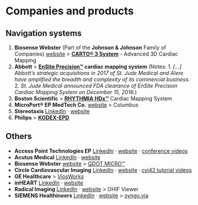 # Companies and products

## Navigation systems

1. __Biosense Webster__ (Part of the __Johnson & Johnson__ Family of Companies) [website](https://www.jnjmedicaldevices.com/en-US/companies/biosensewebster) > __[CARTO® 3 System](https://www.biosensewebster.com/products/carto-3.aspx)__ - Advanced 3D Cardiac Mapping
1. __Abbott__ > __[EnSite Precision™](https://www.cardiovascular.abbott/us/en/hcp/products/electrophysiology/ensite-precision-cardiac-mapping-system.html) cardiac mapping system__ (Notes: 1. _\[...] Abbott’s strategic acquisitions in 2017 of St. Jude Medical and Alere have amplified the breadth and complexity of its commercial business._ 2. _St. Jude Medical announced FDA clearance of EnSite Precision Cardiac Mapping System on December 15, 2016._)
1. __Boston Scientific__ > __[RHYTHMIA HDx™](https://www.bostonscientific.com/en-US/medical-specialties/electrophysiology/cardiac-mapping-system.html)__ Cardiac Mapping System
1. __MicroPort® EP MedTech Co.__ [website](http://www.ep.microport.com) > Columbus
1. __Stereotaxis__ [LinkedIn](https://www.linkedin.com/company/stereotaxis) · [website](http://www.stereotaxis.com)
1. __Philips__ > __[KODEX-EPD](https://www.usa.philips.com/healthcare/product/HC733015/kodex-epd-cardiac-imaging-and-mapping-system/)__  

## Others

- __Access Point Technologies EP__ [LinkedIn](https://www.linkedin.com/company/access-point-technologies-ep) · [website](http://www.accesspointus.com) · [conference videos](http://www.accesspointus.com/conference-videos.html)
- __Acutus Medical__ [LinkedIn](https://www.linkedin.com/company/acutus-medical-inc-/) · [website](https://www.acutusmedical.com/us)
- __Biosense Webster__ [website](https://www.jnjmedicaldevices.com/en-US/companies/biosensewebster) > [QDOT MICRO™](https://pubmed.ncbi.nlm.nih.gov/33977776/)
- __Circle Cardiovascular Imaging__ [LinkedIn](https://www.linkedin.com/company/circle-cardiovascular-imaging-inc.) · [website](http://www.circlecvi.com) · [cvi42 tutorial videos](https://www.youtube.com/playlist?list=PLBSFtK_IG_fRDJQMEt0k_sndgTNFKVR7b)
- __GE Healthcare__ > [ViosWorks](https://www.gehealthcare.com/products/magnetic-resonance-imaging/upgrades/viosworks)
- __inHEART__ [LinkedIn](https://www.linkedin.com/company/inheartmedical) · [website](https://www.inheart.fr)
- __Radical Imaging__ [LinkedIn](https://www.linkedin.com/company/radical-imaging) · [website](http://radicalimaging.com) > OHIF Viewer
- __SIEMENS Healthineers__ [LinkedIn](https://www.linkedin.com/company/siemens-healthineers) · [website](https://www.siemens-healthineers.com/healthcare-professionals) > [syngo.via](https://www.siemens-healthineers.com/medical-imaging-it/advanced-visualization-solutions/syngovia)
